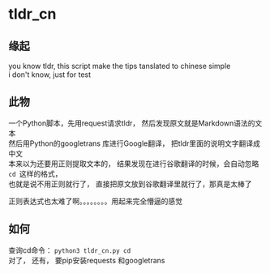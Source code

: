 # tldr_cn

## 缘起
  you know tldr, this script make the tips tanslated to chinese simple<br>
  i don't know, just for test

## 此物
  一个Python脚本，先用request请求tldr， 然后发现原文就是Markdown语法的文本<br>
  然后用Python的googletrans 库进行Google翻译， 把tldr里面的说明文字翻译成中文<br>
  本来以为还要用正则提取文本的， 结果发现在进行谷歌翻译的时候，会自动忽略``cd ``这样的格式，<br>
  也就是说不用正则就行了， 直接把原文放到谷歌翻译里就行了，那真是太棒了<br>

  正则表达式也太难了啊。。。。。。。。用起来完全懵逼的感觉

## 如何
  查询cd命令： `python3 tldr_cn.py cd`<br>
  对了， 还有， 要pip安装requests 和googletrans
